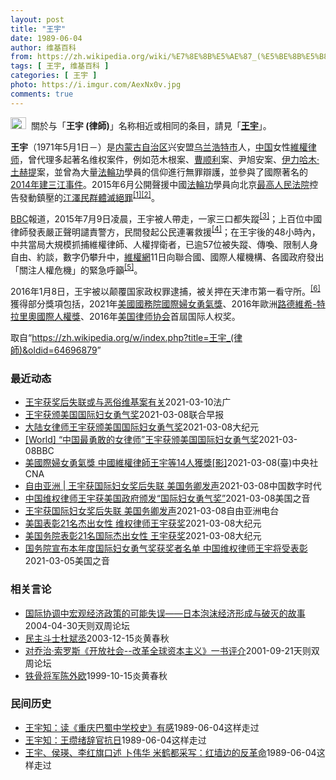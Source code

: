 ```yaml
---
layout: post
title: "王宇"
date: 1989-06-04
author: 维基百科
from: https://zh.wikipedia.org/wiki/%E7%8E%8B%E5%AE%87_(%E5%BE%8B%E5%B8%AB)
tags: [ 王宇, 维基百科 ]
categories: [ 王宇 ]
photo: https://i.imgur.com/AexNx0v.jpg
comments: true
---
```

<div class="mw-parser-output"><div role="note" class="hatnote navigation-not-searchable"><a href="/wiki/Wikipedia:%E6%B6%88%E6%AD%A7%E4%B9%89" title="Wikipedia:消歧义"><img alt="Disambig gray.svg" src="//upload.wikimedia.org/wikipedia/commons/thumb/5/5f/Disambig_gray.svg/25px-Disambig_gray.svg.png" decoding="async" width="25" height="19" srcset="//upload.wikimedia.org/wikipedia/commons/thumb/5/5f/Disambig_gray.svg/38px-Disambig_gray.svg.png 1.5x, //upload.wikimedia.org/wikipedia/commons/thumb/5/5f/Disambig_gray.svg/50px-Disambig_gray.svg.png 2x" data-file-width="220" data-file-height="168"></a>&nbsp;&nbsp;關於与「<b>王宇 (律師)</b>」名称相近或相同的条目，請見「<b><a href="/wiki/%E7%8E%8B%E5%AE%87" class="mw-disambig" title="王宇">王宇</a></b>」。</div>

<p><b>王宇</b>（1971年5月1日<span class="useeditintro" title="Template:BLP editintro">－</span>）是<a href="/wiki/%E5%86%85%E8%92%99%E5%8F%A4%E8%87%AA%E6%B2%BB%E5%8C%BA" title="内蒙古自治区">内蒙古自治区</a>兴安盟<a href="/wiki/%E4%B9%8C%E5%85%B0%E6%B5%A9%E7%89%B9%E5%B8%82" title="乌兰浩特市">乌兰浩特市</a>人，<a href="/wiki/%E4%B8%AD%E5%8D%8E%E4%BA%BA%E6%B0%91%E5%85%B1%E5%92%8C%E5%9B%BD" title="中华人民共和国">中国</a>女性<a href="/wiki/%E7%B6%AD%E6%AC%8A%E5%BE%8B%E5%B8%AB" class="mw-redirect" title="維權律師">維權律师</a>，曾代理多起著名维权案件，例如范木根案、<a href="/wiki/%E6%9B%B9%E9%A1%BA%E5%88%A9" title="曹顺利">曹顺利</a>案、尹旭安案、<a href="/wiki/%E4%BC%8A%E5%8A%9B%E5%93%88%E6%9C%A8%C2%B7%E5%9C%9F%E8%B5%AB%E6%8F%90" title="伊力哈木·土赫提">伊力哈木·土赫提</a>案，並曾為大量<a href="/wiki/%E6%B3%95%E8%BC%AA%E5%8A%9F" class="mw-redirect" title="法輪功">法輪功</a>學員的信仰進行無罪辯護，並參與了國際著名的<a href="/wiki/2014%E5%B9%B4%E5%BB%BA%E4%B8%89%E6%B1%9F%E4%BA%8B%E4%BB%B6" title="2014年建三江事件">2014年建三江事件</a>。2015年6月公開聲援中國<a href="/wiki/%E6%B3%95%E8%BC%AA%E5%8A%9F" class="mw-redirect" title="法輪功">法輪功</a>學員向北京<a href="/wiki/%E6%9C%80%E9%AB%98%E4%BA%BA%E6%B0%91%E6%B3%95%E9%99%A2" class="mw-redirect" title="最高人民法院">最高人民法院</a>控告發動鎮壓的<a href="/wiki/%E6%B1%9F%E6%BE%A4%E6%B0%91" class="mw-redirect" title="江澤民">江澤民</a><a href="/wiki/%E7%BE%A4%E9%AB%94%E6%BB%85%E7%B5%95%E7%BD%AA" class="mw-redirect" title="群體滅絕罪">群體滅絕罪</a><sup id="cite_ref-1" class="reference"><a href="#cite_note-1">[1]</a></sup><sup id="cite_ref-2" class="reference"><a href="#cite_note-2">[2]</a></sup>。
</p><p><a href="/wiki/BBC" class="mw-redirect" title="BBC">BBC</a>報道，2015年7月9日凌晨，王宇被人帶走，一家三口都失蹤<sup id="cite_ref-BBC0709_3-0" class="reference"><a href="#cite_note-BBC0709-3">[3]</a></sup>；上百位中國律師發表嚴正聲明譴責警方，民間發起公民連署救援<sup id="cite_ref-EPO0710_4-0" class="reference"><a href="#cite_note-EPO0710-4">[4]</a></sup>；在王宇後的48小時內，中共當局大規模抓捕維權律師、人權捍衛者，已逾57位被失蹤、傳喚、限制人身自由、約談，數字仍攀升中，<a href="/w/index.php?title=%E7%B6%AD%E6%AC%8A%E7%B6%B2&amp;action=edit&amp;redlink=1" class="new" title="維權網（页面不存在）">維權網</a>11日向聯合國、國際人權機構、各國政府發出「關注人權危機」的緊急呼籲<sup id="cite_ref-5" class="reference"><a href="#cite_note-5">[5]</a></sup>。
</p><p>2016年1月8日，王宇被以颠覆国家政权罪逮捕，被关押在天津市第一看守所。<sup id="cite_ref-6" class="reference"><a href="#cite_note-6">[6]</a></sup>獲得部分獎項包括，2021年<a href="/wiki/%E7%BE%8E%E5%9C%8B%E5%9C%8B%E5%8B%99%E9%99%A2" class="mw-redirect" title="美國國務院">美國國務院</a><a href="/wiki/%E5%9B%BD%E9%99%85%E5%A6%87%E5%A5%B3%E5%8B%87%E6%B0%94%E5%A5%96" title="国际妇女勇气奖">國際婦女勇氣獎</a>、2016年歐洲<a href="/wiki/%E8%B7%AF%E5%BE%B7%E7%B6%AD%E5%B8%8C-%E7%89%B9%E6%8B%89%E9%87%8C%E5%A5%A7%E5%9C%8B%E9%9A%9B%E4%BA%BA%E6%AC%8A%E7%8D%8E" title="路德維希-特拉里奧國際人權獎">路德維希-特拉里奧國際人權獎</a>、2016年<a href="/wiki/%E7%BE%8E%E5%9B%BD%E5%BE%8B%E5%B8%88%E5%8D%8F%E4%BC%9A" title="美国律师协会">美国律师协会</a>首屆国际人权奖。
</p>
</div><noscript><img src="//zh.wikipedia.org/wiki/Special:CentralAutoLogin/start?type=1x1" alt="" title="" width="1" height="1" style="border: none; position: absolute;"></noscript>
<div class="printfooter">取自“<a dir="ltr" href="https://zh.wikipedia.org/w/index.php?title=王宇_(律師)&amp;oldid=64696879">https://zh.wikipedia.org/w/index.php?title=王宇_(律師)&amp;oldid=64696879</a>”</div><div id="recent-news"><h3>最近动态</h3><ul><li><a href="https://nodebe4.github.io/waimei/2021-03-10/%E7%8E%8B%E5%AE%87%E8%8E%B7%E5%A5%96%E5%90%8E%E5%A4%B1%E8%81%94%E6%88%96%E4%B8%8E%E6%81%B6%E4%BF%97%E7%BB%B4%E5%9F%BA%E6%A1%88%E6%9C%89%E5%85%B3" title="王宇获奖后失联或与恶俗维基案有关—— 10/03/2021 - 11:29 中国人权律师王宇3月8日国际妇女节荣获美国国务院颁发的“国际妇女勇气奖”之后与外界失联，美国国务院表示密切关注王宇的处...">王宇获奖后失联或与恶俗维基案有关</a><time>2021-03-10</time><a class="tag">法广</a></li>
<li><a href="https://nodebe4.github.io/waimei/2021-03-08/%E7%8E%8B%E5%AE%87%E8%8E%B7%E9%A2%81%E7%BE%8E%E5%9B%BD%E5%9B%BD%E9%99%85%E5%A6%87%E5%A5%B3%E5%8B%87%E6%B0%94%E5%A5%96" title="王宇获颁美国国际妇女勇气奖—— 美国国务院在国际妇女节（3月8日）向世界各地的杰出女性颁奖，中国人权律师王宇名列其中。 据英国广播公司（BBC）中文网报道，当日颁发的国际妇女勇气奖，始创于200...">王宇获颁美国国际妇女勇气奖</a><time>2021-03-08</time><a class="tag">联合早报</a></li>
<li><a href="https://nodebe4.github.io/waimei/2021-03-08/%E5%A4%A7%E9%99%86%E5%A5%B3%E5%BE%8B%E5%B8%88%E7%8E%8B%E5%AE%87%E8%8E%B7%E9%A2%81%E7%BE%8E%E5%9B%BD%E5%9B%BD%E9%99%85%E5%A6%87%E5%A5%B3%E5%8B%87%E6%B0%94%E5%A5%96" title="大陆女律师王宇获颁美国国际妇女勇气奖—— 【大纪元2021年03月09日讯】国际妇女节当天，美国国务院于美东时间8日颁发年度“国际妇女勇气奖”，来自中国、缅甸、白罗斯，以及伊朗等14国女性获奖。...">大陆女律师王宇获颁美国国际妇女勇气奖</a><time>2021-03-08</time><a class="tag">大纪元</a></li>
<li><a href="https://nodebe4.github.io/waimei/2021-03-08/World-%E4%B8%AD%E5%9B%BD%E6%9C%80%E5%8B%87%E6%95%A2%E7%9A%84%E5%A5%B3%E5%BE%8B%E5%B8%88-%E7%8E%8B%E5%AE%87%E8%8E%B7%E9%A2%81%E7%BE%8E%E5%9B%BD%E5%9B%BD%E9%99%85%E5%A6%87%E5%A5%B3%E5%8B%87%E6%B0%94%E5%A5%96" title="[World] “中国最勇敢的女律师”王宇获颁美国国际妇女勇气奖—— “中国最勇敢的女律师”王宇获颁美国国际妇女勇气奖 33 分钟前 图像来源，Reuters 美国国务院在国际妇女节（3月8日）...">[World] “中国最勇敢的女律师”王宇获颁美国国际妇女勇气奖</a><time>2021-03-08</time><a class="tag">BBC</a></li>
<li><a href="https://nodebe4.github.io/waimei/2021-03-08/%E7%BE%8E%E5%9C%8B%E9%9A%9B%E5%A9%A6%E5%A5%B3%E5%8B%87%E6%B0%A3%E7%8D%8E-%E4%B8%AD%E5%9C%8B%E7%B6%AD%E6%AC%8A%E5%BE%8B%E5%B8%AB%E7%8E%8B%E5%AE%87%E7%AD%8914%E4%BA%BA%E7%8D%B2%E7%8D%8E-%E5%BD%B1" title="美國際婦女勇氣獎 中國維權律師王宇等14人獲獎[影]—— 美國國務院8日頒發年度「國際婦女勇氣獎」，共有14國女性獲獎，包含有「中國最勇敢女律師」之譽的王宇（圖）。（圖取自美國國務院YouTub...">美國際婦女勇氣獎 中國維權律師王宇等14人獲獎[影]</a><time>2021-03-08</time><a class="tag">(臺)中央社CNA</a></li>
<li><a href="https://nodebe4.github.io/waimei/2021-03-08/%E8%87%AA%E7%94%B1%E4%BA%9A%E6%B4%B2-%E7%8E%8B%E5%AE%87%E8%8E%B7%E5%9B%BD%E9%99%85%E5%A6%87%E5%A5%B3%E5%A5%96%E5%90%8E%E5%A4%B1%E8%81%94-%E7%BE%8E%E5%9B%BD%E5%8A%A1%E5%8D%BF%E5%8F%91%E5%A3%B0" title="自由亚洲 | 王宇获国际妇女奖后失联 美国务卿发声—— 自由亚洲电台记者薛小山华盛顿报道 责编：申铧 网编：洪伟 王宇获国际妇女奖后失联 美国务卿发声 3月8日国际妇女节, 中国人权律师王宇荣获...">自由亚洲 | 王宇获国际妇女奖后失联  美国务卿发声</a><time>2021-03-08</time><a class="tag">中国数字时代</a></li>
<li><a href="https://nodebe4.github.io/waimei/2021-03-08/%E4%B8%AD%E5%9B%BD%E7%BB%B4%E6%9D%83%E5%BE%8B%E5%B8%88%E7%8E%8B%E5%AE%87%E8%8E%B7%E7%BE%8E%E5%9B%BD%E6%94%BF%E5%BA%9C%E9%A2%81%E5%8F%91-%E5%9B%BD%E9%99%85%E5%A6%87%E5%A5%B3%E5%8B%87%E6%B0%94%E5%A5%96" title="中国维权律师王宇获美国政府颁发“国际妇女勇气奖”—— Mon, 08 Mar 2021 20:44:15 GMT 美国第一夫人吉尔·拜登在美国国务院举行的2021年国际妇女勇气奖网络视频颁奖典礼...">中国维权律师王宇获美国政府颁发“国际妇女勇气奖”</a><time>2021-03-08</time><a class="tag">美国之音</a></li>
<li><a href="https://nodebe4.github.io/waimei/2021-03-08/%E7%8E%8B%E5%AE%87%E8%8E%B7%E5%9B%BD%E9%99%85%E5%A6%87%E5%A5%B3%E5%A5%96%E5%90%8E%E5%A4%B1%E8%81%94-%E7%BE%8E%E5%9B%BD%E5%8A%A1%E5%8D%BF%E5%8F%91%E5%A3%B0" title="王宇获国际妇女奖后失联 美国务卿发声—— 3月8日国际妇女节, 中国人权律师王宇荣获美国国务院颁发的“国际妇女勇气奖”，但是在颁奖典礼之前，王宇受到中国当局施压，目前失联并且缺席颁奖礼。美国国务...">王宇获国际妇女奖后失联   美国务卿发声</a><time>2021-03-08</time><a class="tag">自由亚洲电台</a></li>
<li><a href="https://nodebe4.github.io/waimei/2021-03-08/%E7%BE%8E%E5%9B%BD%E8%A1%A8%E5%BD%B021%E5%90%8D%E6%9D%B0%E5%87%BA%E5%A5%B3%E6%80%A7-%E7%BB%B4%E6%9D%83%E5%BE%8B%E5%B8%88%E7%8E%8B%E5%AE%87%E8%8E%B7%E5%A5%96" title="美国表彰21名杰出女性 维权律师王宇获奖—— 【大纪元2021年03月08日讯】（大纪元记者徐简综合报导）在国际“妇女节”（3月8日）之际，美国国务院表彰了21名做出贡献的国际女性，其中包括中国...">美国表彰21名杰出女性 维权律师王宇获奖</a><time>2021-03-08</time><a class="tag">大纪元</a></li>
<li><a href="https://nodebe4.github.io/waimei/2021-03-08/%E7%BE%8E%E5%9B%BD%E5%8A%A1%E9%99%A2%E8%A1%A8%E5%BD%B021%E5%90%8D%E5%9B%BD%E9%99%85%E6%9D%B0%E5%87%BA%E5%A5%B3%E6%80%A7-%E7%8E%8B%E5%AE%87%E8%8E%B7%E5%A5%96" title="美国务院表彰21名国际杰出女性 王宇获奖—— 【大纪元2021年03月08日讯】（大纪元记者徐简综合报导）在国际“妇女节”（3月8日）之际，美国国务院表彰了21名做出贡献的国际女性，其中包括中国...">美国务院表彰21名国际杰出女性 王宇获奖</a><time>2021-03-08</time><a class="tag">大纪元</a></li>
<li><a href="https://nodebe4.github.io/waimei/2021-03-05/%E5%9B%BD%E5%8A%A1%E9%99%A2%E5%AE%A3%E5%B8%83%E6%9C%AC%E5%B9%B4%E5%BA%A6%E5%9B%BD%E9%99%85%E5%A6%87%E5%A5%B3%E5%8B%87%E6%B0%94%E5%A5%96%E8%8E%B7%E5%A5%96%E8%80%85%E5%90%8D%E5%8D%95-%E4%B8%AD%E5%9B%BD%E7%BB%B4%E6%9D%83%E5%BE%8B%E5%B8%88%E7%8E%8B%E5%AE%87%E5%B0%86%E5%8F%97%E8%A1%A8%E5%BD%B0" title="国务院宣布本年度国际妇女勇气奖获奖者名单 中国维权律师王宇将受表彰—— Fri, 05 Mar 2021 07:47:38 GMT 国务卿安东尼·布林肯 国务院周四（3月4日）宣布了本年度国际妇...">国务院宣布本年度国际妇女勇气奖获奖者名单 中国维权律师王宇将受表彰</a><time>2021-03-05</time><a class="tag">美国之音</a></li>
</ul></div><div id="open-opinion"><h3>相关言论</h3><ul><li><a href="https://nodebe4.github.io/opinion/2004-04-30/%E5%9B%BD%E9%99%85%E5%8D%8F%E8%B0%83%E4%B8%AD%E5%AE%8F%E8%A7%82%E7%BB%8F%E6%B5%8E%E6%94%BF%E7%AD%96%E7%9A%84%E5%8F%AF%E8%83%BD%E5%A4%B1%E8%AF%AF-%E6%97%A5%E6%9C%AC%E6%B3%A1%E6%B2%AB%E7%BB%8F%E6%B5%8E%E5%BD%A2%E6%88%90%E4%B8%8E%E7%A0%B4%E7%81%AD%E7%9A%84%E6%95%85%E4%BA%8B/" title="王宇">国际协调中宏观经济政策的可能失误——日本泡沫经济形成与破灭的故事</a><time>2004-04-30</time><a class="tag">天则双周论坛</a></li>
<li><a href="https://nodebe4.github.io/opinion/2003-12-15/%E6%B0%91%E4%B8%BB%E6%96%97%E5%A3%AB%E6%9D%9C%E6%96%8C%E4%B8%9E/" title="王宇明">民主斗士杜斌丞</a><time>2003-12-15</time><a class="tag">炎黄春秋</a></li>
<li><a href="https://nodebe4.github.io/opinion/2001-09-21/%E5%AF%B9%E4%B9%94%E6%B2%BB-%E7%B4%A2%E7%BD%97%E6%96%AF-%E5%BC%80%E6%94%BE%E7%A4%BE%E4%BC%9A-%E6%94%B9%E9%9D%A9%E5%85%A8%E7%90%83%E8%B5%84%E6%9C%AC%E4%B8%BB%E4%B9%89-%E4%B8%80%E4%B9%A6%E8%AF%84%E4%BB%8B/" title="王宇">对乔治·索罗斯《开放社会--改革全球资本主义》一书评介</a><time>2001-09-21</time><a class="tag">天则双周论坛</a></li>
<li><a href="https://nodebe4.github.io/opinion/1999-10-15/%E9%93%81%E9%AA%A8%E5%B0%86%E5%86%9B%E9%99%88%E5%A4%96%E6%AC%A7/" title="王宇明">铁骨将军陈外欧</a><time>1999-10-15</time><a class="tag">炎黄春秋</a></li>
</ul></div><div id="mjls-record"><h3>民间历史</h3><ul><li><a href="https://nodebe4.github.io/mjlsh/1989-06-04/%E7%8E%8B%E5%AE%87%E7%9F%A5-%E8%AF%BB-%E9%87%8D%E5%BA%86%E5%B7%B4%E8%9C%80%E4%B8%AD%E5%AD%A6%E6%A0%A1%E5%8F%B2-%E6%9C%89%E6%84%9F/" title="王宇知">王宇知：读《重庆巴蜀中学校史》有感</a><time>1989-06-04</time><a class="tag">这样走过</a></li>
<li><a href="https://nodebe4.github.io/mjlsh/1989-06-04/%E7%8E%8B%E5%AE%87%E7%9F%A5-%E7%8E%8B%E7%BC%B5%E7%BB%AA%E8%BE%9E%E5%AE%98%E6%8A%97%E6%97%A5/" title="王宇知">王宇知：王缵绪辞官抗日</a><time>1989-06-04</time><a class="tag">这样走过</a></li>
<li><a href="https://nodebe4.github.io/mjlsh/1989-06-04/%E7%8E%8B%E5%AE%87-%E4%BE%AF%E7%91%9B-%E6%9D%8E%E7%BA%A2%E6%97%97%E5%8F%A3%E8%BF%B0-%E5%8D%9C%E4%BC%9F%E5%8D%8E-%E7%B1%B3%E9%B9%A4%E9%83%BD%E9%87%87%E5%86%99-%E7%BA%A2%E5%A2%99%E8%BE%B9%E7%9A%84%E5%8F%8D%E9%9D%A9%E5%91%BD/" title="王宇、侯瑛、李红旗口述 卜伟华 米鹤都采写">王宇、侯瑛、李红旗口述 卜伟华 米鹤都采写：红墙边的反革命</a><time>1989-06-04</time><a class="tag">这样走过</a></li>
</ul></div>